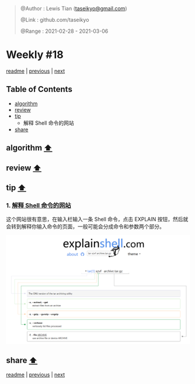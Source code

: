 > @Author  : Lewis Tian (taseikyo@gmail.com)
>
> @Link    : github.com/taseikyo
>
> @Range   : 2021-02-28 - 2021-03-06

# Weekly #18

[readme](../README.md) | [previous](202102W4.md) | [next](202103W2.md)

## Table of Contents

- [algorithm](#algorithm-)
- [review](#review-)
- [tip](#tip-)
	- 解释 Shell 命令的网站
- [share](#share-)

## algorithm [⬆](#weekly-18)

## review [⬆](#weekly-18)

## tip [⬆](#weekly-18)

### 1. [解释 Shell 命令的网站](https://explainshell.com/)

这个网站很有意思，在输入栏输入一条 Shell 命令，点击 EXPLAIN 按钮，然后就会转到解释你输入命令的页面，一般可能会分成命令和参数两个部分。

![](../images/2021/03/20210226212033.png)

## share [⬆](#weekly-18)

[readme](../README.md) | [previous](202102W4.md) | [next](202103W2.md)
